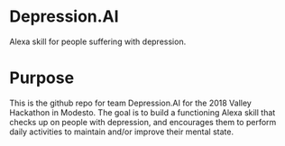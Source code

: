 # Depression.AI
Alexa skill for people suffering with depression. 

# Purpose 
This is the github repo for team Depression.AI for the 2018 Valley Hackathon in Modesto. The goal is to build a functioning Alexa skill that checks up on people with depression, and encourages them to perform daily activities to maintain and/or improve their mental state. 

